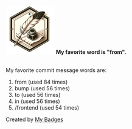 <img src="https://github.com/my-badges/my-badges/blob/master/badges/favorite-word/favorite-word.png?raw=true" alt="My favorite word is &quot;from&quot;." title="My favorite word is &quot;from&quot;." width="128">
<strong>My favorite word is &quot;from&quot;.</strong>
<br><br>

My favorite commit message words are:

1. from (used 84 times)
2. bump (used 56 times)
3. to (used 56 times)
4. in (used 56 times)
5. /frontend (used 54 times)


Created by <a href="https://github.com/my-badges/my-badges">My Badges</a>